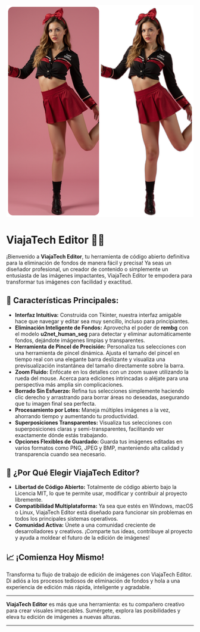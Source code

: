 ![](https://github.com/viajatech/Editor/blob/main/Editor%20GUI.png)
----
# ViajaTech Editor 🚀✨

¡Bienvenido a **ViajaTech Editor**, tu herramienta de código abierto definitiva para la eliminación de fondos de manera fácil y precisa! Ya seas un diseñador profesional, un creador de contenido o simplemente un entusiasta de las imágenes impactantes, ViajaTech Editor te empodera para transformar tus imágenes con facilidad y exactitud.

## 🌟 **Características Principales:**

- **Interfaz Intuitiva:** Construida con Tkinter, nuestra interfaz amigable hace que navegar y editar sea muy sencillo, incluso para principiantes.
- **Eliminación Inteligente de Fondos:** Aprovecha el poder de **rembg** con el modelo **u2net_human_seg** para detectar y eliminar automáticamente fondos, dejándote imágenes limpias y transparentes.
- **Herramienta de Pincel de Precisión:** Personaliza tus selecciones con una herramienta de pincel dinámica. Ajusta el tamaño del pincel en tiempo real con una elegante barra deslizante y visualiza una previsualización instantánea del tamaño directamente sobre la barra.
- **Zoom Fluido:** Enfócate en los detalles con un zoom suave utilizando la rueda del mouse. Acerca para ediciones intrincadas o aléjate para una perspectiva más amplia sin complicaciones.
- **Borrado Sin Esfuerzo:** Refina tus selecciones simplemente haciendo clic derecho y arrastrando para borrar áreas no deseadas, asegurando que tu imagen final sea perfecta.
- **Procesamiento por Lotes:** Maneja múltiples imágenes a la vez, ahorrando tiempo y aumentando tu productividad.
- **Superposiciones Transparentes:** Visualiza tus selecciones con superposiciones claras y semi-transparentes, facilitando ver exactamente dónde estás trabajando.
- **Opciones Flexibles de Guardado:** Guarda tus imágenes editadas en varios formatos como PNG, JPEG y BMP, manteniendo alta calidad y transparencia cuando sea necesario.

## 🔧 **¿Por Qué Elegir ViajaTech Editor?**

- **Libertad de Código Abierto:** Totalmente de código abierto bajo la Licencia MIT, lo que te permite usar, modificar y contribuir al proyecto libremente.
- **Compatibilidad Multiplataforma:** Ya sea que estés en Windows, macOS o Linux, ViajaTech Editor está diseñado para funcionar sin problemas en todos los principales sistemas operativos.
- **Comunidad Activa:** Únete a una comunidad creciente de desarrolladores y creativos. ¡Comparte tus ideas, contribuye al proyecto y ayuda a moldear el futuro de la edición de imágenes!

## 📈 **¡Comienza Hoy Mismo!**

Transforma tu flujo de trabajo de edición de imágenes con ViajaTech Editor. Di adiós a los procesos tediosos de eliminación de fondos y hola a una experiencia de edición más rápida, inteligente y agradable.

---

**ViajaTech Editor** es más que una herramienta: es tu compañero creativo para crear visuales impecables. Sumérgete, explora las posibilidades y eleva tu edición de imágenes a nuevas alturas.

---
